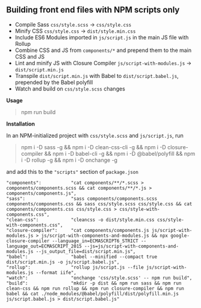 ## Building front end files with NPM scripts only

- Compile Sass `css/style.scss` → `css/style.css`
- Minify CSS `css/style.css` → `dist/style.min.css`
- Include ES6 Modules imported in `js/script.js` in the main JS file with Rollup
- Combine CSS and JS from `components/*` and prepend them to the main CSS and JS
- Lint and minify JS with Closure Compiler `js/script-with-modules.js` → `dist/script.min.js`
- Transpile `dist/script.min.js` with Babel to `dist/script.babel.js`, prepended by the Babel polyfill
- Watch and build on `css/style.scss` changes

**Usage**

> npm run build

**Installation**

In an NPM-initialized project with `css/style.scss` and `js/script.js`, run

> npm i -D sass -g && npm i -D clean-css-cli -g && npm i -D closure-compiler && npm i -D babel-cli -g && npm i -D @babel/polyfill && npm i -D rollup -g && npm i -D onchange -g

and add this to the `"scripts"` section of `package.json`

    "components":           "cat components/**/*.scss > components/components.scss && cat components/**/*.js > components/components.js",
    "sass":                 "sass components/components.scss components/components.css && sass css/style.scss css/style.css && cat components/components.css css/style.css > css/style-with-components.css",
    "clean-css":            "cleancss -o dist/style.min.css css/style-with-components.css",
    "closure-compiler":     "cat components/components.js js/script-with-modules.js > js/script-with-components-and-modules.js && npx google-closure-compiler --language_in=ECMASCRIPT6_STRICT --language_out=ECMASCRIPT_2015 --js=js/script-with-components-and-modules.js --js_output_file=dist/script.min.js",
    "babel":                "babel --minified --compact true dist/script.min.js -o js/script.babel.js",
    "rollup":               "rollup js/script.js --file js/script-with-modules.js --format iife",
    "watch":                "onchange 'css/style.scss' -- npm run build",
    "build":                "mkdir -p dist && npm run sass && npm run clean-css && npm run rollup && npm run closure-compiler && npm run babel && cat ./node_modules/@babel/polyfill/dist/polyfill.min.js js/script.babel.js > dist/script.babel.js"
